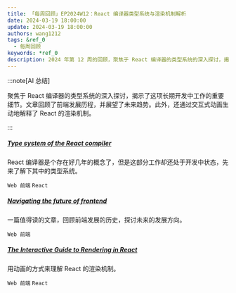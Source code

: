 ```yaml
---
title: 「每周回顾」EP2024W12：React 编译器类型系统与渲染机制解析
date: 2024-03-19 18:00:00
update: 2024-03-19 18:00:00
authors: wang1212
tags: &ref_0
  - 每周回顾
keywords: *ref_0
description: 2024 年第 12 周的回顾，聚焦于 React 编译器的类型系统的深入探讨，揭示了这项长期开发中工作的重要细节。文章回顾了前端发展历程，并展望了未来趋势。此外，还通过交互式动画生动地解释了 React 的渲染机制。
---
```


:::note[AI 总结]

聚焦于 React 编译器的类型系统的深入探讨，揭示了这项长期开发中工作的重要细节。文章回顾了前端发展历程，并展望了未来趋势。此外，还通过交互式动画生动地解释了 React 的渲染机制。

:::

<!-- truncate -->

##### [Type system of the React compiler](https://www.recompiled.dev/blog/type-system/)

React 编译器是个存在好几年的概念了，但是这部分工作却还处于开发中状态，先来了解下其中的类型系统。

`Web 前端` `React`

##### [Navigating the future of frontend](https://frontendmastery.com/posts/navigating-the-future-of-frontend)

一篇值得读的文章，回顾前端发展的历史，探讨未来的发展方向。

`Web 前端`

##### [The Interactive Guide to Rendering in React](https://ui.dev/why-react-renders)

用动画的方式来理解 React 的渲染机制。

`Web 前端` `React`
